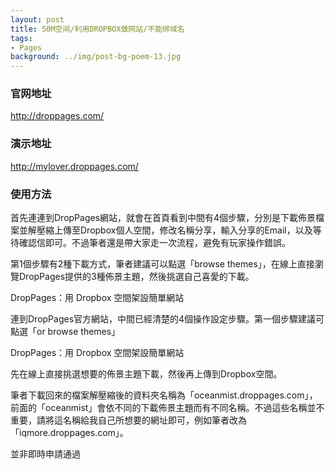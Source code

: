 ```yaml
---
layout: post
title: 50M空间/利用DROPBOX做网站/不能绑域名
tags:
- Pages
background: ../img/post-bg-poem-13.jpg
---
```


### 官网地址
http://droppages.com/

### 演示地址
http://mylover.droppages.com/


### 使用方法
首先連連到DropPages網站，就會在首頁看到中間有4個步驟，分別是下載佈景檔案並解壓縮上傳至Dropbox個人空間，修改名稱分享，輸入分享的Email，以及等待確認信即可。不過筆者還是帶大家走一次流程，避免有玩家操作錯誤。

第1個步驟有2種下載方式，筆者建議可以點選「browse themes」，在線上直接瀏覽DropPages提供的3種佈景主題，然後挑選自己喜愛的下載。

DropPages：用 Dropbox 空間架設簡單網站

連到DropPages官方網站，中間已經清楚的4個操作設定步驟。第一個步驟建議可點選「or browse themes」

DropPages：用 Dropbox 空間架設簡單網站

先在線上直接挑選想要的佈景主題下載，然後再上傳到Dropbox空間。

筆者下載回來的檔案解壓縮後的資料夾名稱為「oceanmist.droppages.com」，前面的「oceanmist」會依不同的下載佈景主題而有不同名稱。不過這些名稱並不重要，請將這名稱給我自己所想要的網址即可，例如筆者改為「iqmore.droppages.com」。

並非即時申請通過